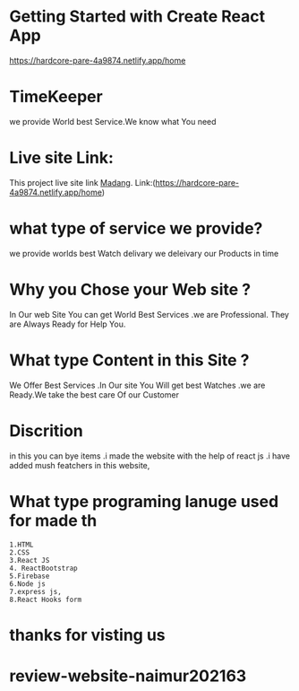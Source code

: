 # Getting Started with Create React App
https://hardcore-pare-4a9874.netlify.app/home




# TimeKeeper
we provide World best Service.We know what You need
# Live site  Link:
This project live site link [Madang](https://hardcore-pare-4a9874.netlify.app/home).
Link:(https://hardcore-pare-4a9874.netlify.app/home)


# what type of service we provide?
we provide worlds best Watch delivary
we deleivary our Products in time 


 # Why you Chose your Web site ?

In Our web Site You can get World Best Services .we are Professional. They are Always Ready for Help You.

#  What type Content in this Site ?
We Offer Best Services .In Our site You Will get best Watches .we are Ready.We take the best care Of our Customer

# Discrition
in this you can bye items .i made the website with the help of react js .i have added mush featchers in this website,

 # What type programing lanuge used for  made th
    1.HTML
    2.CSS
    3.React JS
    4. ReactBootstrap
    5.Firebase
    6.Node js
    7.express js,
    8.React Hooks form
# thanks for visting us



















# review-website-naimur202163